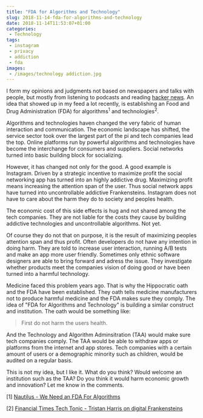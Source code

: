 ```yaml
---
title: "FDA for Algorithms and Technology"
slug: 2018-11-14-fda-for-algorithms-and-technology
date: 2018-11-14T11:53:07+01:00
categories:
 - Technology
tags:
 - instagram
 - privacy
 - addiction
 - fda
images:
 - /images/technology addiction.jpg
---
```


I form my opinions and judgments not based on newspapers and talks with people, but mostly from listening to podcasts and reading [hacker news](https://news.ycombinator.com/news). An idea that showed up in my feed a lot recently, is establishing an Food and Drug Administration (FDA) for algorithms<sup>1</sup> and technologies<sup>2</sup>.

Algorithms and technologies haven changed the very fabric of human interaction and communication. The economic landscape has shifted, the service sector took over the largest part of the pi and tech companies lead the top. Online platforms run by powerful algorithms and technologies have become the interchange for consumers and suppliers. Social networks turned into basic building block for socializing.

However, it has changed not only for the good. A good example is Instagram. Driven by a strategic incentive to maximize profit the social networking app has turned into an highly addictive drug. Maximizing profit means increasing the attention span of the user. Thus social network apps have turned into uncontrollable addictive Frankensteins. Instagram does not have to care about the harm they do to society and peoples health.

The economic cost of this side effects is hug and not shared among the tech companies. They are not liable for the costs they cause by building addictive technologies and uncontrollable algorithms. Not yet.

Of course they do not that on purpose, it is the result of maximizing peoples attention span and thus profit. Often developers do not have any intention in doing harm. They are told to increase user interaction, running A/B tests and make an app more user friendly. Sometimes only ethnic software designers are able to bring forward and adress the issue. They investigate whether products meet the companies vision of doing good or have been turned into a harmful technology.

Medicine faced this problem years ago. That is why the Hippocratic oath and the FDA have been established. They oath tells medicine manufacturers not to produce harmful medicine and the FDA makes sure they comply.
The idea of "FDA for Algorithms and Technology" is building a similar construct and institution. The oath would be something like:

> First do not harm the users health.

And the Technology and Algorithm Adminsitration (TAA) would make sure tech companies comply. The TAA would be able to withdraw apps or platforms from the internet and app stores. Tech companies with a certain amount of users or a demographic minority such as children, would be audited on a regular basis.

This is not my idea, but I like it. What do you think? Would welcome an institution such as the TAA? Do you think it would harm economic growth and innovation? Let me know in the comments.

[1] [Nautilus - We Need an FDA For Algorithms](http://nautil.us/issue/66/clockwork/we-need-an-fda-for-algorithms)

[2] [Financial Times Tech Tonic - Tristan Harris on digital Frankensteins](https://www.ft.com/content/49546f73-52c3-4f44-ad8f-e04eb5c872ca)
